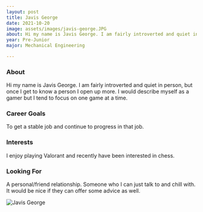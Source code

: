```yaml
---
layout: post
title: Javis George 
date: 2021-10-20
image: assets/images/javis-george.JPG
about: Hi my name is Javis George. I am fairly introverted and quiet in person, but once I get to know a person I open up more. I would describe myself as a gamer but I tend to focus on one game at a time.
year: Pre-Junior
major: Mechanical Engineering

---
```


### About

Hi my name is Javis George. I am fairly introverted and quiet in person, but once I get to know a person I open up more. I would describe myself as a gamer but I tend to focus on one game at a time.

### Career Goals

To get a stable job and continue to progress in that job.

### Interests

I enjoy playing Valorant and recently have been interested in chess. 

### Looking For

A personal/friend relationship. Someone who I can just talk to and chill with. It would be nice if they can offer some advice as well.

<div class="text-center my-5">
    <img src="https://sase-drexel.github.io/mentorship-2021/assets/images/javis-george.JPG" alt="Javis George" class="rounded post-img" />
</div>

